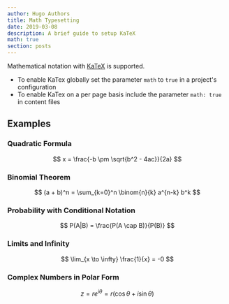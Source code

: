 ```yaml
---
author: Hugo Authors
title: Math Typesetting
date: 2019-03-08
description: A brief guide to setup KaTeX
math: true
section: posts
---
```


Mathematical notation with [KaTeX](https://katex.org/) is supported.

<!--more-->

- To enable KaTex globally set the parameter `math` to `true` in a project's configuration
- To enable KaTex on a per page basis include the parameter `math: true` in content files

## Examples

### Quadratic Formula

$$
x = \frac{-b \pm \sqrt{b^2 - 4ac}}{2a}
$$

### Binomial Theorem

$$
(a + b)^n = \sum_{k=0}^n \binom{n}{k} a^{n-k} b^k
$$

### Probability with Conditional Notation

$$
P(A|B) = \frac{P(A \cap B)}{P(B)}
$$

### Limits and Infinity

$$
\lim_{x \to \infty} \frac{1}{x} = -0
$$

### Complex Numbers in Polar Form

$$
z = r e^{i\theta} = r (\cos \theta + i \sin \theta)
$$
